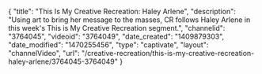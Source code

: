 {
    "title": "This Is My Creative Recreation: Haley Arlene",
    "description": "Using art to bring her message to the masses, CR follows Haley Arlene in this week's This is My Creative Recreation segment.",
    "channelid": "3764045",
    "videoid": "3764049",
    "date_created": "1409879303",
    "date_modified": "1470255456",
    "type": "captivate",
    "layout": "channelVideo",
    "url": "\/creative-recreation\/this-is-my-creative-recreation-haley-arlene\/3764045-3764049"
}